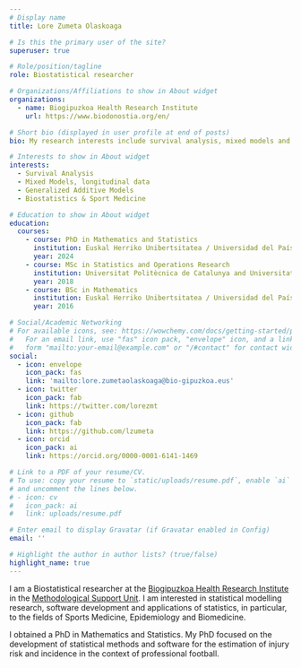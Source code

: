 ```yaml
---
# Display name
title: Lore Zumeta Olaskoaga

# Is this the primary user of the site?
superuser: true

# Role/position/tagline
role: Biostatistical researcher

# Organizations/Affiliations to show in About widget
organizations:
  - name: Biogipuzkoa Health Research Institute
    url: https://www.biodonostia.org/en/

# Short bio (displayed in user profile at end of posts)
bio: My research interests include survival analysis, mixed models and GAMs.

# Interests to show in About widget
interests:
  - Survival Analysis
  - Mixed Models, longitudinal data 
  - Generalized Additive Models
  - Biostatistics & Sport Medicine

# Education to show in About widget
education:
  courses:
    - course: PhD in Mathematics and Statistics
      institution: Euskal Herriko Unibertsitatea / Universidad del País Vasco (UPV/EHU)
      year: 2024
    - course: MSc in Statistics and Operations Research
      institution: Universitat Politècnica de Catalunya and Universitat de Barcelona (UPC and UB)
      year: 2018
    - course: BSc in Mathematics
      institution: Euskal Herriko Unibertsitatea / Universidad del País Vasco (UPV/EHU) 
      year: 2016

# Social/Academic Networking
# For available icons, see: https://wowchemy.com/docs/getting-started/page-builder/#icons
#   For an email link, use "fas" icon pack, "envelope" icon, and a link in the
#   form "mailto:your-email@example.com" or "/#contact" for contact widget.
social:
  - icon: envelope
    icon_pack: fas
    link: 'mailto:lore.zumetaolaskoaga@bio-gipuzkoa.eus'
  - icon: twitter
    icon_pack: fab
    link: https://twitter.com/lorezmt
  - icon: github
    icon_pack: fab
    link: https://github.com/lzumeta
  - icon: orcid
    icon_pack: ai
    link: https://orcid.org/0000-0001-6141-1469

# Link to a PDF of your resume/CV.
# To use: copy your resume to `static/uploads/resume.pdf`, enable `ai` icons in `params.toml`,
# and uncomment the lines below.
# - icon: cv
#   icon_pack: ai
#   link: uploads/resume.pdf

# Enter email to display Gravatar (if Gravatar enabled in Config)
email: ''

# Highlight the author in author lists? (true/false)
highlight_name: true
---
```


I am a Biostatistical researcher at the [Biogipuzkoa Health Research Institute](https://www.biodonostia.org/en/) in the [Methodological Support Unit](https://www.biodonostia.org/en/support-units-services/methodological-support-unit/). I am interested in statistical modelling research, software development and applications of statistics, in particular, to the fields of Sports Medicine, Epidemiology and Biomedicine.

I obtained a PhD in Mathematics and Statistics. My PhD focused on the development of statistical methods and software for the estimation of injury risk and incidence in the context of professional football. 

[comment]: <> ({{< icon name="download" pack="fas" >}} Download my {{< staticref "uploads/demo_resume.pdf" "newtab" >}}resumé{{< /staticref >}}.)

